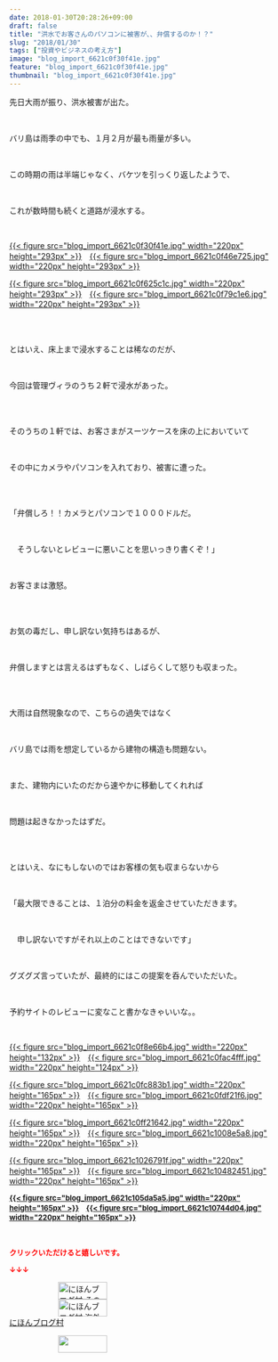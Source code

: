 ```yaml
---
date: 2018-01-30T20:28:26+09:00
draft: false
title: "洪水でお客さんのパソコンに被害が、、弁償するのか！？"
slug: "2018/01/30"
tags: ["投資やビジネスの考え方"]
image: "blog_import_6621c0f30f41e.jpg"
feature: "blog_import_6621c0f30f41e.jpg"
thumbnail: "blog_import_6621c0f30f41e.jpg"
---
```

<p>先日大雨が振り、洪水被害が出た。</p><p> </p><p>バリ島は雨季の中でも、１月２月が最も雨量が多い。</p><p> </p><p>この時期の雨は半端じゃなく、バケツを引っくり返したようで、</p><p> </p><p>これが数時間も続くと道路が浸水する。</p><p> </p><p><a href="blog_import_6621c0f30f41e.jpg">{{< figure src="blog_import_6621c0f30f41e.jpg" width="220px" height="293px" >}}</a>　<a href="blog_import_6621c0f46e725.jpg">{{< figure src="blog_import_6621c0f46e725.jpg" width="220px" height="293px" >}}</a></p><p><a href="blog_import_6621c0f625c1c.jpg">{{< figure src="blog_import_6621c0f625c1c.jpg" width="220px" height="293px" >}}</a>　<a href="blog_import_6621c0f79c1e6.jpg">{{< figure src="blog_import_6621c0f79c1e6.jpg" width="220px" height="293px" >}}</a></p><p> </p><p><br/>とはいえ、床上まで浸水することは稀なのだが、</p><p> </p><p>今回は管理ヴィラのうち２軒で浸水があった。</p><p> </p><p><br/>そのうちの１軒では、お客さまがスーツケースを床の上においていて</p><p> </p><p>その中にカメラやパソコンを入れており、被害に遭った。</p><p> </p><p><br/>「弁償しろ！！カメラとパソコンで１０００ドルだ。</p><p> </p><p>　そうしないとレビューに悪いことを思いっきり書くぞ！」</p><p> </p><p>お客さまは激怒。</p><p> </p><p><br/>お気の毒だし、申し訳ない気持ちはあるが、</p><p> </p><p>弁償しますとは言えるはずもなく、しばらくして怒りも収まった。</p><p> </p><p><br/>大雨は自然現象なので、こちらの過失ではなく</p><p> </p><p>バリ島では雨を想定しているから建物の構造も問題ない。</p><p> </p><p>また、建物内にいたのだから速やかに移動してくれれば</p><p> </p><p>問題は起きなかったはずだ。</p><p> </p><p><br/>とはいえ、なにもしないのではお客様の気も収まらないから</p><p> </p><p>「最大限できることは、１泊分の料金を返金させていただきます。</p><p> </p><p>　申し訳ないですがそれ以上のことはできないです」</p><p> </p><p>グズグズ言っていたが、最終的にはこの提案を呑んでいただいた。</p><p> </p><p>予約サイトのレビューに変なこと書かなきゃいいな。。</p><p> </p><p><a href="blog_import_6621c0f8e66b4.jpg">{{< figure src="blog_import_6621c0f8e66b4.jpg" width="220px" height="132px" >}}</a>　<a href="blog_import_6621c0fac4fff.jpg">{{< figure src="blog_import_6621c0fac4fff.jpg" width="220px" height="124px" >}}</a></p><p><a href="blog_import_6621c0fc883b1.jpg">{{< figure src="blog_import_6621c0fc883b1.jpg" width="220px" height="165px" >}}</a>　<a href="blog_import_6621c0fdf21f6.jpg">{{< figure src="blog_import_6621c0fdf21f6.jpg" width="220px" height="165px" >}}</a></p><p><a href="blog_import_6621c0ff21642.jpg">{{< figure src="blog_import_6621c0ff21642.jpg" width="220px" height="165px" >}}</a>　<a href="blog_import_6621c1008e5a8.jpg">{{< figure src="blog_import_6621c1008e5a8.jpg" width="220px" height="165px" >}}</a></p><p><a href="blog_import_6621c1026791f.jpg">{{< figure src="blog_import_6621c1026791f.jpg" width="220px" height="165px" >}}</a>　<a href="blog_import_6621c10482451.jpg">{{< figure src="blog_import_6621c10482451.jpg" width="220px" height="165px" >}}</a></p><p><font color="#ff0000" size="2"><strong><a href="blog_import_6621c105da5a5.jpg">{{< figure src="blog_import_6621c105da5a5.jpg" width="220px" height="165px" >}}</a>　<a href="blog_import_6621c10744d04.jpg">{{< figure src="blog_import_6621c10744d04.jpg" width="220px" height="165px" >}}</a></strong></font></p><p> </p><p><font color="#ff0000" size="2"><strong>クリックいただけると嬉しいです。</strong></font></p><p><font color="#ff0000" size="2"><strong>↓↓↓</strong></font></p><p><a href="ranking.html?p_cid=01260127" id="&amp;blogmura_banner" target="_blank"><img alt="にほんブログ村 その他生活ブログ 不動産投資へ" border="0" height="31" src="data:image/svg+xml;charset=utf-8,%3Csvg%20xmlns%3D%22http%3A%2F%2Fwww.w3.org%2F2000%2Fsvg%22%20title%3D%22Placeholder%20for%20Images%22%20role%3D%22presentation%22%20viewBox%3D%220%200%2088%2031%22%20%2F%3E" width="88" data-src="https://img-proxy.blog-video.jp/images?url=http%3A%2F%2Flife.blogmura.com%2Fhudousantoushi%2Fimg%2Fhudousantoushi88_31.gif" style="aspect-ratio: auto 88 / 31;"/><noscript><img alt="にほんブログ村 その他生活ブログ 不動産投資へ" border="0" height="31" src="https://img-proxy.blog-video.jp/images?url=http%3A%2F%2Flife.blogmura.com%2Fhudousantoushi%2Fimg%2Fhudousantoushi88_31.gif" width="88"></noscript></a><br/><a href="ranking.html?p_cid=01260127" target="_blank"><img alt="にほんブログ村 海外生活ブログ バリ島情報へ" border="0" height="31" src="data:image/svg+xml;charset=utf-8,%3Csvg%20xmlns%3D%22http%3A%2F%2Fwww.w3.org%2F2000%2Fsvg%22%20title%3D%22Placeholder%20for%20Images%22%20role%3D%22presentation%22%20viewBox%3D%220%200%2088%2031%22%20%2F%3E" width="88" data-src="https://img-proxy.blog-video.jp/images?url=http%3A%2F%2Foverseas.blogmura.com%2Fbali%2Fimg%2Fbali88_31.gif" style="aspect-ratio: auto 88 / 31;"/><noscript><img alt="にほんブログ村 海外生活ブログ バリ島情報へ" border="0" height="31" src="https://img-proxy.blog-video.jp/images?url=http%3A%2F%2Foverseas.blogmura.com%2Fbali%2Fimg%2Fbali88_31.gif" width="88"></noscript></a><br/><a href="ranking.html?p_cid=01260127" target="_blank">にほんブログ村</a></p><p><a href="link.php?1804582" title="人気ブログランキングへ"><img border="0" height="31" src="data:image/svg+xml;charset=utf-8,%3Csvg%20xmlns%3D%22http%3A%2F%2Fwww.w3.org%2F2000%2Fsvg%22%20title%3D%22Placeholder%20for%20Images%22%20role%3D%22presentation%22%20viewBox%3D%220%200%2088%2031%22%20%2F%3E" width="88" data-src="https://blog.with2.net/img/banner/banner_22.gif" style="aspect-ratio: auto 88 / 31;"/><noscript><img border="0" height="31" src="https://blog.with2.net/img/banner/banner_22.gif" width="88"></noscript></a></p><p> </p>

